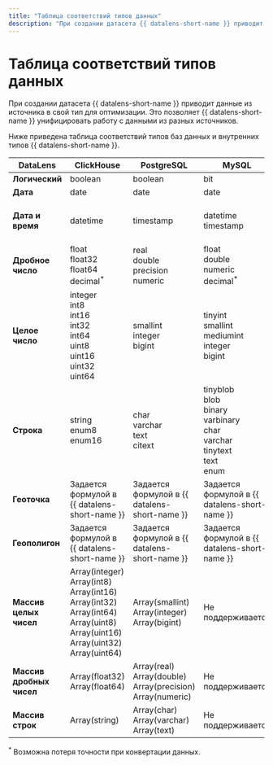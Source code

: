 ```yaml
---
title: "Таблица соответствий типов данных"
description: "При создании датасета {{ datalens-short-name }} приводит данные из источника в свой тип для оптимизации. Это позволяет {{ datalens-short-name }} унифицировать работу с данными из разных источников."
---
```


# Таблица соответствий типов данных

При создании датасета {{ datalens-short-name }} приводит данные из источника в свой тип для оптимизации.
Это позволяет {{ datalens-short-name }} унифицировать работу с данными из разных источников.

Ниже приведена таблица соответствий типов баз данных и внутренних типов {{ datalens-short-name }}.

DataLens | ClickHouse | PostgreSQL | MySQL | MS SQL |
----- | ----- | ----- | ----- | ----- |
**Логический** | boolean | boolean | bit | bit |
**Дата** | date | date | date | date |
**Дата и время** | datetime | timestamp | datetime<br/>timestamp | datetime<br/>datetime2<br/>smalldatetime<br/>datetimeoffset |
**Дробное число** | float<br/>float32<br/>float64<br/>decimal<sup>*</sup> | real<br/>double precision<br/>numeric | float<br/>double<br/>numeric<br/>decimal<sup>*</sup> | float<br/>real<br/>numeric<br/>decimal<sup>*</sup> |
**Целое число** | integer<br/>int8<br/>int16<br/>int32<br/>int64<br/>uint8<br/>uint16<br/>uint32<br/>uint64 | smallint<br/>integer<br/>bigint | tinyint<br/>smallint<br/>mediumint<br/>integer<br/>bigint | tinyint<br/>smallint<br/>integer<br/>bigint |
**Строка** | string<br/>enum8<br/>enum16 | char<br/>varchar<br/>text<br/>citext<br/> | tinyblob<br/>blob<br/>binary<br/>varbinary<br/>char<br/>varchar<br/>tinytext<br/>text<br/>enum | char<br/>varchar</br>text<br/>nchar<br/>nvarchar<br/>ntext<br/> |
**Геоточка** | Задается формулой в {{ datalens-short-name }} | Задается формулой в {{ datalens-short-name }} | Задается формулой в {{ datalens-short-name }} | Задается формулой в {{ datalens-short-name }} |
**Геополигон** | Задается формулой в {{ datalens-short-name }} | Задается формулой в {{ datalens-short-name }} | Задается формулой в {{ datalens-short-name }} | Задается формулой в {{ datalens-short-name }} |
**Массив целых чисел** | Array(integer)<br/> Array(int8)<br/>Array(int16)<br/>Array(int32)<br/>Array(int64)<br/>Array(uint8)<br/>Array(uint16)<br/>Array(uint32)<br/>Array(uint64) | Array(smallint)<br/>Array(integer)<br/>Array(bigint) | Не поддерживается | Не поддерживается |
**Массив дробных чисел** | Array(float32)<br/>Array(float64) | Array(real)<br/>Array(double)<br/>Array(precision)<br/>Array(numeric)| Не поддерживается | Не поддерживается |
**Массив строк** | Array(string) | Array(char)<br/>Array(varchar)<br/>Array(text) | Не поддерживается | Не поддерживается |

<sup>*</sup> Возможна потеря точности при конвертации данных.
